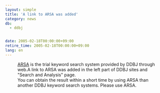 ```yaml
---
layout: simple
title: 'A link to ARSA was added'
category: news
db:
  - ddbj


date: 2005-02-18T00:00:00+09:00
retire_time: 2005-02-18T00:00:00+09:00
lang: en
---
```


<dd><a href="http://arsa.ddbj.nig.ac.jp/top-e.html">ARSA</a> is the trial keyword search system provided by DDBJ through web.A link to ARSA was added in the left part of DDBJ sites and "Search and Analysis" page.
<dd>You can obtain the result within a short time by using ARSA than another DDBJ keyword search systems. Please use ARSA.</dd>
</dd>
